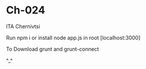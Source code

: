 Ch-024
======

ITA Chernivtsi

Run npm i or install
node app.js in root [localhost:3000]

To Download grunt and grunt-connect

^_^

